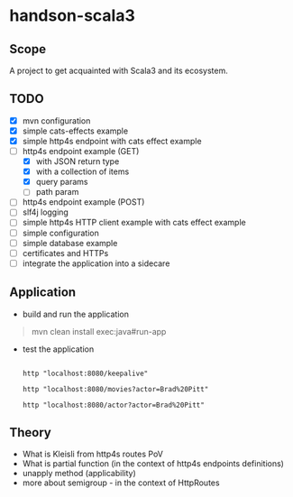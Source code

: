 # handson-scala3

## Scope

 A project to get acquainted with Scala3 and its ecosystem.

## TODO

- [x] mvn configuration
- [x] simple cats-effects example
- [x] simple http4s endpoint with cats effect example
- [ ] http4s endpoint example (GET)
  - [x] with JSON return type
  - [x] with a collection of items
  - [x] query params
  - [ ] path param
- [ ] http4s endpoint example (POST)
- [ ] slf4j logging
- [ ] simple http4s HTTP client example with cats effect example
- [ ] simple configuration
- [ ] simple database example
- [ ] certificates and HTTPs
- [ ] integrate the application into a sidecare

## Application

- build and run the application

> mvn clean install exec:java#run-app

- test the application

  ```shell

  http "localhost:8080/keepalive"

  http "localhost:8080/movies?actor=Brad%20Pitt"

  http "localhost:8080/actor?actor=Brad%20Pitt"

  ```


## Theory

- What is Kleisli from http4s routes PoV
- What is partial function (in the context of http4s endpoints definitions)
- unapply method (applicability)
- more about semigroup - in the context of HttpRoutes
